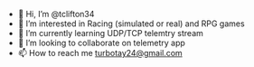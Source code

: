 - 👋 Hi, I’m @tclifton34
- 👀 I’m interested in Racing (simulated or real) and RPG games
- 🌱 I’m currently learning UDP/TCP telemtry stream
- 💞️ I’m looking to collaborate on telemetry app
- 📫 How to reach me turbotay24@gmail.com

<!---
tclifton34/tclifton34 is a ✨ special ✨ repository because its `README.md` (this file) appears on your GitHub profile.
You can click the Preview link to take a look at your changes.
--->
